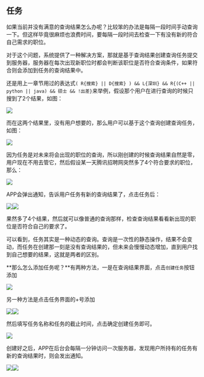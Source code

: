 ## 任务

如果当前并没有满意的查询结果怎么办呢？比较笨的办法是每隔一段时间手动查询一下。但这样毕竟很麻烦也浪费时间，要每隔一段时间去检查一下有没有新的符合自己需求的职位。

对于这个问题，系统提供了一种解决方案，那就是基于查询结果创建查询任务提交到服务器，服务器在每次出现新职位时都会判断该职位是否符合查询条件，如果符合则会添加到任务的查询结果中。

 

还是用上一章节用过的表达式``( R{搜索} || D{搜索} ) && L{深圳} && R{(C++ || python || java) && 硕士 && !出差}``来举例，假设那个用户在进行查询的时候只搜到了2个结果，如图：

![](/img/intro/task/01.png)

而在这两个结果里，没有用户想要的，那么用户可以基于这个查询创建查询任务，如图：

![](/img/intro/task/02.png)

因为任务是对未来将会出现的职位的查询，所以刚创建的时候查询结果自然是零，用户现在不用去管它，然后假设某一天腾讯招聘网突然多了4个符合要求的职位，那么：

![](/img/intro/task/03.png)

APP会弹出通知，告诉用户任务有新的查询结果了，点击任务后：

![](/img/intro/task/04.png)![](/img/intro/task/05.png)

果然多了4个结果，然后就可以像普通的查询那样，检查查询结果看看新出现的职位是否符合自己的要求了。



可以看到，任务其实是一种动态的查询。查询是一次性的静态操作，结果不会变动，而任务在创建那一刻是没有查询结果的，但未来会慢慢动态增加，直到用户找到自己想要的结果，这就是两者的区别。



**那么怎么添加任务呢？**有两种方法，一是在查询结果界面，点击``创建任务``按钮添加

![](/img/intro/task/01.png)

另一种方法是点击任务界面的+号添加

![](/img/intro/task/06.png)![](/img/intro/task/07.png)



然后填写任务名称和任务的截止时间，点击确定创建任务即可。

![](/img/intro/task/02.png)



创建好之后，APP在后台会每隔一分钟访问一次服务器，发现用户所持有的任务有新的查询结果时，则会发出通知。

![](/img/intro/task/09.png)![](/img/intro/task/10.png)